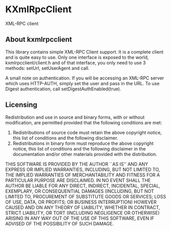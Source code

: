 # KXmlRpcClient

XML-RPC client

## About kxmlrpcclient

This library contains simple XML-RPC Client support. It is a complete
client and is quite easy to use. Only one interface is exposed to the
world, kxmlrpcclient/client.h and of that interface, you only need to
use 3 methods: setUrl, setUserAgent and call.

A small note on authentication. If you will be accessing an XML-RPC server
which uses HTTP-AUTH, simply set the user and pass in the URL. To use
Digest authentication, call setDigestAuthEnabled(true).


## Licensing

Redistribution and use in source and binary forms, with or without
modification, are permitted provided that the following conditions
are met:

1. Redistributions of source code must retain the above copyright
   notice, this list of conditions and the following disclaimer.
2. Redistributions in binary form must reproduce the above copyright
   notice, this list of conditions and the following disclaimer in the
   documentation and/or other materials provided with the distribution.

THIS SOFTWARE IS PROVIDED BY THE AUTHOR ``AS IS'' AND ANY EXPRESS OR
IMPLIED WARRANTIES, INCLUDING, BUT NOT LIMITED TO, THE IMPLIED WARRANTIES
OF MERCHANTABILITY AND FITNESS FOR A PARTICULAR PURPOSE ARE DISCLAIMED.
IN NO EVENT SHALL THE AUTHOR BE LIABLE FOR ANY DIRECT, INDIRECT,
INCIDENTAL, SPECIAL, EXEMPLARY, OR CONSEQUENTIAL DAMAGES (INCLUDING, BUT
NOT LIMITED TO, PROCUREMENT OF SUBSTITUTE GOODS OR SERVICES; LOSS OF USE,
DATA, OR PROFITS; OR BUSINESS INTERRUPTION) HOWEVER CAUSED AND ON ANY
THEORY OF LIABILITY, WHETHER IN CONTRACT, STRICT LIABILITY, OR TORT
(INCLUDING NEGLIGENCE OR OTHERWISE) ARISING IN ANY WAY OUT OF THE USE OF
THIS SOFTWARE, EVEN IF ADVISED OF THE POSSIBILITY OF SUCH DAMAGE.
